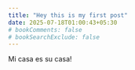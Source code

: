 ```yaml
---
title: "Hey this is my first post"
date: 2025-07-18T01:00:43+05:30
# bookComments: false
# bookSearchExclude: false
---
```


Mi casa es su casa!